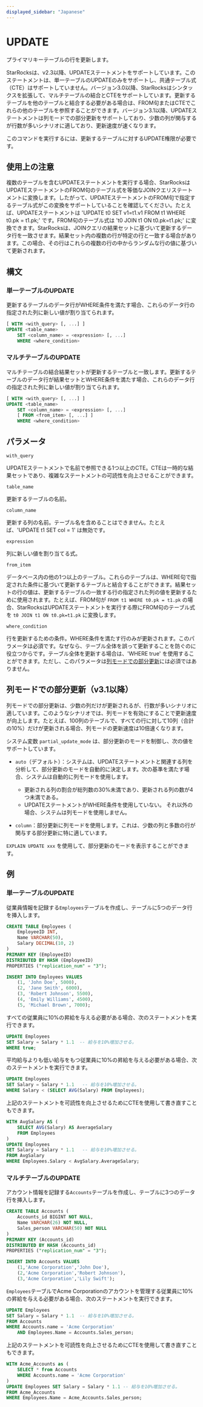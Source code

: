 ```yaml
---
displayed_sidebar: "Japanese"
---
```


# UPDATE

プライマリキーテーブルの行を更新します。

StarRocksは、v2.3以降、UPDATEステートメントをサポートしています。このステートメントは、単一テーブルのUPDATEのみをサポートし、共通テーブル式（CTE）はサポートしていません。バージョン3.0以降、StarRocksはシンタックスを拡張して、マルチテーブルの結合とCTEをサポートしています。更新するテーブルを他のテーブルと結合する必要がある場合は、FROM句またはCTEでこれらの他のテーブルを参照することができます。バージョン3.1以降、UPDATEステートメントは列モードでの部分更新をサポートしており、少数の列が関与するが行数が多いシナリオに適しており、更新速度が速くなります。

このコマンドを実行するには、更新するテーブルに対するUPDATE権限が必要です。

## 使用上の注意

複数のテーブルを含むUPDATEステートメントを実行する場合、StarRocksはUPDATEステートメントのFROM句のテーブル式を等価なJOINクエリステートメントに変換します。したがって、UPDATEステートメントのFROM句で指定するテーブル式がこの変換をサポートしていることを確認してください。たとえば、UPDATEステートメントは 'UPDATE t0 SET v1=t1.v1 FROM t1 WHERE t0.pk = t1.pk;' です。FROM句のテーブル式は 't0 JOIN t1 ON t0.pk=t1.pk;' に変換できます。StarRocksは、JOINクエリの結果セットに基づいて更新するデータ行を一致させます。結果セット内の複数の行が特定の行と一致する場合があります。この場合、その行はこれらの複数の行の中からランダムな行の値に基づいて更新されます。

## 構文

### 単一テーブルのUPDATE

更新するテーブルのデータ行がWHERE条件を満たす場合、これらのデータ行の指定された列に新しい値が割り当てられます。

```SQL
[ WITH <with_query> [, ...] ]
UPDATE <table_name>
    SET <column_name> = <expression> [, ...]
    WHERE <where_condition>
```

### マルチテーブルのUPDATE

マルチテーブルの結合結果セットが更新するテーブルと一致します。更新するテーブルのデータ行が結果セットとWHERE条件を満たす場合、これらのデータ行の指定された列に新しい値が割り当てられます。

```SQL
[ WITH <with_query> [, ...] ]
UPDATE <table_name>
    SET <column_name> = <expression> [, ...]
    [ FROM <from_item> [, ...] ]
    WHERE <where_condition>
```

## パラメータ

`with_query`

UPDATEステートメントで名前で参照できる1つ以上のCTE。CTEは一時的な結果セットであり、複雑なステートメントの可読性を向上させることができます。

`table_name`

更新するテーブルの名前。

`column_name`

更新する列の名前。テーブル名を含めることはできません。たとえば、'UPDATE t1 SET col = 1' は無効です。

`expression`

列に新しい値を割り当てる式。

`from_item`

データベース内の他の1つ以上のテーブル。これらのテーブルは、WHERE句で指定された条件に基づいて更新するテーブルと結合することができます。結果セットの行の値は、更新するテーブルの一致する行の指定された列の値を更新するために使用されます。たとえば、FROM句が `FROM t1 WHERE t0.pk = t1.pk` の場合、StarRocksはUPDATEステートメントを実行する際にFROM句のテーブル式を `t0 JOIN t1 ON t0.pk=t1.pk` に変換します。

`where_condition`

行を更新するための条件。WHERE条件を満たす行のみが更新されます。このパラメータは必須です。なぜなら、テーブル全体を誤って更新することを防ぐのに役立つからです。テーブル全体を更新する場合は、'WHERE true' を使用することができます。ただし、このパラメータは[列モードでの部分更新](#列モードでの部分更新-v31以降)には必須ではありません。

## 列モードでの部分更新（v3.1以降）

列モードでの部分更新は、少数の列だけが更新されるが、行数が多いシナリオに適しています。このようなシナリオでは、列モードを有効にすることで更新速度が向上します。たとえば、100列のテーブルで、すべての行に対して10列（合計の10%）だけが更新される場合、列モードの更新速度は10倍速くなります。

システム変数 `partial_update_mode` は、部分更新のモードを制御し、次の値をサポートしています。

- `auto`（デフォルト）：システムは、UPDATEステートメントと関連する列を分析して、部分更新のモードを自動的に決定します。次の基準を満たす場合、システムは自動的に列モードを使用します。
  - 更新される列の割合が総列数の30%未満であり、更新される列の数が4つ未満である。
  - UPDATEステートメントがWHERE条件を使用していない。
それ以外の場合、システムは列モードを使用しません。

- `column`：部分更新に列モードを使用します。これは、少数の列と多数の行が関与する部分更新に特に適しています。

`EXPLAIN UPDATE xxx` を使用して、部分更新のモードを表示することができます。

## 例

### 単一テーブルのUPDATE

従業員情報を記録する`Employees`テーブルを作成し、テーブルに5つのデータ行を挿入します。

```SQL
CREATE TABLE Employees (
    EmployeeID INT,
    Name VARCHAR(50),
    Salary DECIMAL(10, 2)
)
PRIMARY KEY (EmployeeID) 
DISTRIBUTED BY HASH (EmployeeID)
PROPERTIES ("replication_num" = "3");

INSERT INTO Employees VALUES
    (1, 'John Doe', 5000),
    (2, 'Jane Smith', 6000),
    (3, 'Robert Johnson', 5500),
    (4, 'Emily Williams', 4500),
    (5, 'Michael Brown', 7000);
```

すべての従業員に10%の昇給を与える必要がある場合、次のステートメントを実行できます。

```SQL
UPDATE Employees
SET Salary = Salary * 1.1  -- 給与を10%増加させる。
WHERE true;
```

平均給与よりも低い給与をもつ従業員に10%の昇給を与える必要がある場合、次のステートメントを実行できます。

```SQL
UPDATE Employees
SET Salary = Salary * 1.1   -- 給与を10%増加させる。
WHERE Salary < (SELECT AVG(Salary) FROM Employees);
```

上記のステートメントを可読性を向上させるためにCTEを使用して書き直すこともできます。

```SQL
WITH AvgSalary AS (
    SELECT AVG(Salary) AS AverageSalary
    FROM Employees
)
UPDATE Employees
SET Salary = Salary * 1.1   -- 給与を10%増加させる。
FROM AvgSalary
WHERE Employees.Salary < AvgSalary.AverageSalary;
```

### マルチテーブルのUPDATE

アカウント情報を記録する`Accounts`テーブルを作成し、テーブルに3つのデータ行を挿入します。

```SQL
CREATE TABLE Accounts (
    Accounts_id BIGINT NOT NULL,
    Name VARCHAR(26) NOT NULL,
    Sales_person VARCHAR(50) NOT NULL
) 
PRIMARY KEY (Accounts_id)
DISTRIBUTED BY HASH (Accounts_id)
PROPERTIES ("replication_num" = "3");

INSERT INTO Accounts VALUES
    (1,'Acme Corporation','John Doe'),
    (2,'Acme Corporation','Robert Johnson'),
    (3,'Acme Corporation','Lily Swift');
```

`Employees`テーブルでAcme Corporationのアカウントを管理する従業員に10%の昇給を与える必要がある場合、次のステートメントを実行できます。

```SQL
UPDATE Employees
SET Salary = Salary * 1.1  -- 給与を10%増加させる。
FROM Accounts
WHERE Accounts.name = 'Acme Corporation'
    AND Employees.Name = Accounts.Sales_person;
```

上記のステートメントを可読性を向上させるためにCTEを使用して書き直すこともできます。

```SQL
WITH Acme_Accounts as (
    SELECT * from Accounts
    WHERE Accounts.name = 'Acme Corporation'
)
UPDATE Employees SET Salary = Salary * 1.1 -- 給与を10%増加させる。
FROM Acme_Accounts
WHERE Employees.Name = Acme_Accounts.Sales_person;
```
